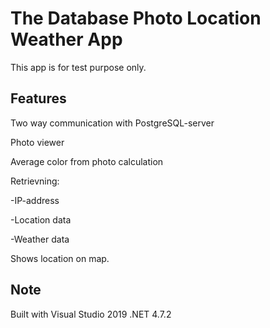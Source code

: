 # The Database Photo Location Weather App

This app is for test purpose only.

## Features

Two way communication with PostgreSQL-server

Photo viewer

Average color from photo calculation
 

Retrievning:

-IP-address

-Location data

-Weather data

Shows location on map.


## Note

Built with Visual Studio 2019 .NET 4.7.2
